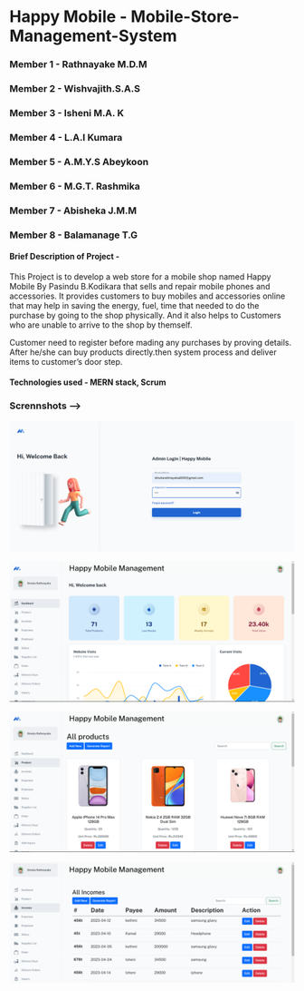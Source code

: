 # Happy Mobile - Mobile-Store-Management-System

### Member 1 - Rathnayake M.D.M
### Member 2 - Wishvajith.S.A.S 
### Member 3 - Isheni M.A. K 
### Member 4 - L.A.I Kumara
### Member 5 - A.M.Y.S Abeykoon
### Member 6 - M.G.T. Rashmika
### Member 7 - Abisheka J.M.M
### Member 8 - Balamanage T.G


#### Brief Description of Project - 

This Project is to develop a web store for a mobile shop named Happy Mobile By Pasindu B.Kodikara that sells and repair mobile phones and accessories.
It provides customers to buy mobiles and accessories online that may help in saving the energy, fuel, time that needed to do the purchase by going to the shop physically. And it also helps to Customers who are unable to arrive to the shop by themself.

Customer need to register before mading any purchases by proving details. After he/she can buy products directly.then system process and deliver items to customer’s door step.



#### Technologies used - MERN stack, Scrum

### Scrennshots -->
<img src = "Mobile-Store-Management_System/src/front-end/public/assets/images/admin-happy-mobile/loginPage.png"> </br>

<img src = "Mobile-Store-Management_System/src/front-end/public/assets/images/admin-happy-mobile/AdminDashbord.png"> </br>

<img src = "Mobile-Store-Management_System/src/front-end/public/assets/images/admin-happy-mobile/ProductPage.png"> </br>

<img src = "Mobile-Store-Management_System/src/front-end/public/assets/images/admin-happy-mobile/incomePage.png"> </br>



